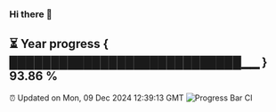 ### Hi there 👋
⏳ Year progress { ████████████████████████████▁▁ } 93.86 %
---
⏰ Updated on Mon, 09 Dec 2024 12:39:13 GMT
![Progress Bar CI](https://github.com/liununu/liununu/workflows/Progress%20Bar%20CI/badge.svg)
